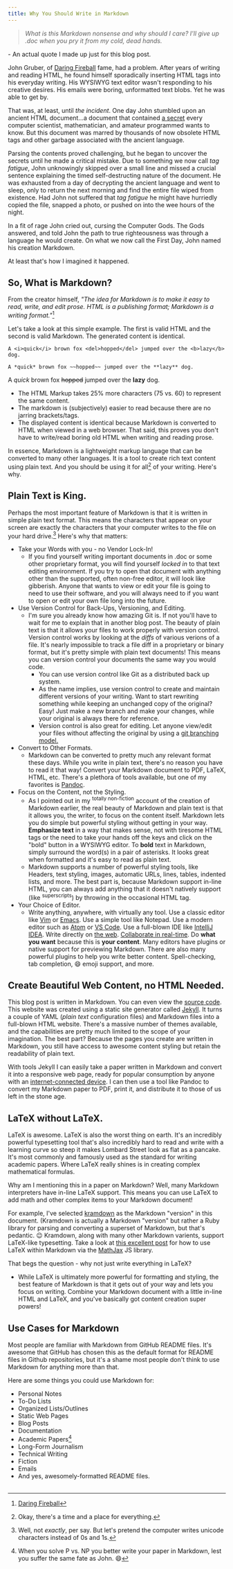 ```yaml
---
title: Why You Should Write in Markdown
---
```


>*What is this Markdown nonsense and why should I care? I'll give up .doc when
you pry it from my cold, dead hands.*

\- An actual quote I made up just for this blog post.

John Gruber, of [Daring Fireball](https://daringfireball.net) fame, had a
problem. After years of writing and reading HTML, he found himself sporadically
inserting HTML tags into his everyday writing. His WYSIWYG text editor wasn't
responding to his creative desires. His emails were boring, unformatted text
blobs. Yet he was able to get by.  

That was, at least, until *the incident*. One day John stumbled upon an ancient
HTML document...a document that contained
[a secret](https://en.wikipedia.org/wiki/P_versus_NP_problem) every computer
scientist, mathematician, and amateur programmed wants to know. But this
document was marred by thousands of now obsolete HTML tags and other garbage
associated with the ancient language.  

Parsing the contents proved challenging, but he began to uncover the secrets
until he made a critical mistake. Due to something we now call *tag fatigue*,
John unknowingly skipped over a small line and missed a crucial sentence
explaining the timed self-destructing nature of the document. He was exhausted
from a day of decrypting the ancient language and went to sleep, only to return
the next morning and find the entire file wiped from existence. Had John not
suffered that *tag fatigue* he might have hurriedly copied the file, snapped a
photo, or pushed on into the wee hours of the night.  

In a fit of rage John cried out, cursing the Computer Gods. The Gods answered,
and told John the path to true righteousness was through a language he would
create. On what we now call the First Day, John named his creation Markdown.

At least that's how I imagined it happened.

## So, What is Markdown?

From the creator himself, *"The idea for Markdown is to make it easy to read,
write, and edit prose. HTML is a publishing format; Markdown is a writing
format."*[^1]

Let's take a look at this simple example. The first is valid HTML and the
second is valid Markdown. The generated content is identical.

```
A <i>quick</i> brown fox <del>hopped</del> jumped over the <b>lazy</b> dog.
```

```
A *quick* brown fox ~~hopped~~ jumped over the **lazy** dog.
```
A *quick* brown fox ~~hopped~~ jumped over the **lazy** dog.

* The HTML Markup takes 25% more characters (75 vs. 60) to represent the same
content.
* The markdown is (subjectively) easier to read because there are no jarring
brackets/tags.
* The displayed content is identical because Markdown is converted to HTML when
viewed in a web browser. That said, this proves you don't have to write/read
boring old HTML when writing and reading prose.

In essence, Markdown is a lightweight markup language that can be converted to
many other languages. It is a tool to create rich text content using plain text.
And you should be using it for all[^2] of your writing. Here's why.

## Plain Text is King.

Perhaps the most important feature of Markdown is that it is written in simple
plain text format. This means the characters that appear on your screen are
exactly the characters that your computer writes to the file on your hard
drive.[^3] Here's why that matters:

* Take your Words with you - no Vendor Lock-In!
  * If you find yourself writing important documents in .doc or some other
  proprietary format, you will find yourself *locked in* to that text editing
  environment. If you try to open that document with anything other than the
  supported, often non-free editor, it will look like gibberish. Anyone that
  wants to view or edit your file is going to need to use their software, and
  you will always need to if you want to open or edit your own file long into
  the future.
* Use Version Control for Back-Ups, Versioning, and Editing.
  * I'm sure you already know how amazing Git is. If not you'll have to wait for
  me to explain that in another blog post. The beauty of plain text is that it
  allows your files to work properly with version control. Version control works
  by looking at the *diffs* of various verions of a file. It's nearly impossible
  to track a file diff in a proprietary or binary format, but it's pretty simple
  with plain text documents! This means you can version control your documents
  the same way you would code.
    * You can use version control like Git as a distributed back up system.
    * As the name implies, use version control to create and maintain different
    versions of your writing. Want to start rewriting something while keeping an
    unchanged copy of the original? Easy! Just make a new branch and make your
    changes, while your original is always there for reference.
    * Version control is also great for editing. Let anyone view/edit your files
    without affecting the original by using a
    [git branching model.](http://nvie.com/posts/a-successful-git-branching-model/)
* Convert to Other Formats.
  * Markdown can be converted to pretty much any relevant format these days.
  While you write in plain text, there's no reason you have to read it that way!
  Convert your Markdown document to PDF, LaTeX, HTML, etc. There's a plethora of
  tools available, but one of my favorites is [Pandoc](https://pandoc.org/).
* Focus on the Content, not the Styling.
  * As I pointed out in my <sup>totally non-fiction</sup> account of the creation
  of Markdown earlier, the real beauty of Markdown and plain text is that it
  allows you, the writer, to focus on the content itself. Markdown lets you do
  simple but powerful styling without getting in your way. **Emphasize text** in
  a way that makes sense, not with tiresome HTML tags or the need to take your
  hands off the keys and click on the "bold" button in a WYSIWYG editor. To **bold**
  text in Markdown, simply surround the word(s) in a pair of asterisks. It looks
  great when formatted and it's easy to read as plain text.
  * Markdown supports a number of powerful styling tools, like Headers, text
  styling, images, automatic URLs, lines, tables, indented lists, and more. The
  best part is, because Markdown support in-line HTML, you can always add anything
  that it doesn't natively support (like <sup>superscripts</sup>) by throwing in
  the occasional HTML tag.
* Your Choice of Editor.
  * Write anything, anywhere, with virtually any tool. Use a classic editor like
  [Vim](https://www.vim.org/) or [Emacs](https://www.gnu.org/software/emacs/).
  Use a simple tool like Notepad. Use a modern editor such as
  [Atom](https://atom.io/) or [VS Code](https://code.visualstudio.com/). Use a
  full-blown IDE like [IntelliJ IDEA](https://www.jetbrains.com/idea/). Write
  directly on [the web](https://tobloef.com/markant/).
  [Collaborate in real-time](https://teletype.atom.io/).
  Do **what you want** because this is **your content**. Many editors have
  plugins or native support for previewing Markdown. There are also many powerful
  plugins to help you write better content. Spell-checking, tab completion, :smile:
  emoji support, and more.

## Create Beautiful Web Content, no HTML Needed.

This blog post is written in Markdown. You can even view the
[source code](https://github.com/dcchambers/dcchambers.github.io/blob/master/_posts/2018-04-03-why-markdown.md). This website was created using a static site generator called [Jekyll](https://jekyllrb.com/).
It turns a couple of YAML (*plain text* configuration files) and Markdown files
into a full-blown HTML website. There's a massive number of themes available,
and the capabilities are pretty much limited to the scope of your imagination.
The best part? Because the pages you create are written in Markdown, you still
have access to awesome content styling but retain the readability of plain text.

With tools Jekyll I can easily take a paper written in Markdown and convert it
into a responsive web page, ready for popular consumption by anyone with an
[internet-connected device](https://en.wikipedia.org/wiki/Global_Internet_usage).
I can then use a tool like Pandoc to convert my Markdown paper to PDF, print it,
and distribute it to those of us left in the stone age.

## LaTeX without LaTeX.

LaTeX is awesome. LaTeX is also the worst thing on earth. It's an incredibly
powerful typesetting tool that's also incredibly hard to read and write with a
learning curve so steep it makes Lombard Street look as flat as a pancake. It's
most commonly and famously used as the standard for writing academic papers.
Where LaTeX really shines is in creating complex mathematical formulas.

Why am I mentioning this in a paper on Markdown? Well, many Markdown interpreters
have in-line LaTeX support. This means you can use LaTeX to add math and other
complex items to your Markdown document!

For example, I've selected [kramdown](https://kramdown.gettalong.org/index.html)
as the Markdown "version" in this document. (Kramdown is actually a Markdown
"version" but rather a Ruby library for parsing and converting a superset of
Markdown, but that's pedantic. :wink: Kramdown, along with many other Markdown
varients, support LaTeX-like typesetting. Take a look at
[this excellent post](http://www.gastonsanchez.com/visually-enforced/opinion/2014/02/16/Mathjax-with-jekyll/)
for how to use LaTeX within Markdown via the [MathJax](https://www.mathjax.org/)
JS library.

That begs the question - why not just write everything in LaTeX?
* While LaTeX is ultimately more powerful for formatting and styling, the best
feature of Markdown is that it gets out of your way and lets you focus on writing.
Combine your Markdown document with a little in-line HTML and LaTeX, and you've
basically got content creation super powers!

## Use Cases for Markdown

Most people are familiar with Markdown from GitHub README files. It's awesome
that GitHub has chosen this as the default format for README files in Github
repositories, but it's a shame most people don't think to use Markdown for
anything more than that.

Here are some things you could use Markdown for:
* Personal Notes
* To-Do Lists
* Organized Lists/Outlines
* Static Web Pages
* Blog Posts
* Documentation
* Academic Papers[^4]
* Long-Form Journalism
* Technical Writing
* Fiction
* Emails
* And yes, awesomely-formatted README files.
<br><br>

[^1]: [Daring Fireball](https://daringfireball.net/projects/markdown/syntax)
[^2]: Okay, there's a time and a place for everything.
[^3]: Well, not *exactly*, per say. But let's pretend the computer writes unicode characters instead of 0s and 1s.
[^4]: When you solve P vs. NP you better write your paper in Markdown, lest you suffer the same fate as John. :smile:
